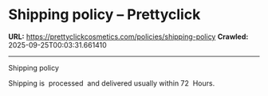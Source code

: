 # Shipping policy – Prettyclick

**URL:** https://prettyclickcosmetics.com/policies/shipping-policy
**Crawled:** 2025-09-25T00:03:31.661410

---

Shipping policy

Shipping is  processed  and delivered usually within 72  Hours.